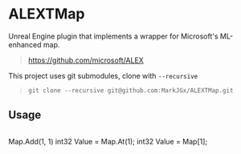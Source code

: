 # ALEXTMap
Unreal Engine plugin that implements a wrapper for Microsoft's ML-enhanced map.
> https://github.com/microsoft/ALEX

This project uses git submodules, clone with `--recursive`

> ```git clone --recursive git@github.com:MarkJGx/ALEXTMap.git```

## Usage
> ```TAlexMap<int32, int32> Map;
Map.Add(1, 1)
int32 Value = Map.At(1);
int32 Value = Map[1];
```
